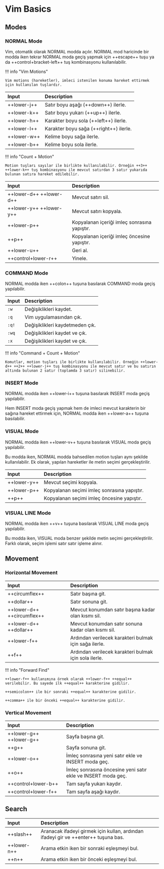 # Vim Basics

## Modes

### NORMAL Mode

Vim, otomatik olarak NORMAL modda açılır. NORMAL mod haricinde bir modda iken tekrar NORMAL moda geçiş yapmak için ++escape++ tuşu ya da ++control+bracket-left++ tuş kombinasyonu kullanılabilir.

!!! info "Vim Motions"

    Vim motions (hareketler), imleci istenilen konuma hareket ettirmek için kullanılan tuşlardır.

| Input | Description |
|:---|:---|
| ++lower-j++ | Satır boyu aşağı (++down++) ilerle. |
| ++lower-k++ | Satır boyu yukarı (++up++) ilerle. |
| ++lower-h++ | Karakter boyu sola (++left++) ilerle. |
| ++lower-l++ | Karakter boyu sağa (++right++) ilerle. |
| ++lower-w++ | Kelime boyu sağa ilerle. |
| ++lower-b++ | Kelime boyu sola ilerle. |

!!! info "Count + Motion"

    Motion tuşları sayılar ile birlikte kullanılabilir. Örneğin ++3++ ++lower-k++ tuş kombinasyonu ile mevcut satırdan 3 satır yukarıda bulunan satıra hareket edilebilir.

| Input | Description |
|:---|:---|
| ++lower-d++ ++lower-d++ | Mevcut satırı sil. |
| ++lower-y++ ++lower-y++ | Mevcut satırı kopyala. |
| ++lower-p++ | Kopyalanan içeriği imleç sonrasına yapıştır. |
| ++p++ | Kopyalanan içeriği imleç öncesine yapıştır. |
| ++lower-u++ | Geri al. |
| ++control+lower-r++ | Yinele. |

### COMMAND Mode

NORMAL modda iken ++colon++ tuşuna basılarak COMMAND moda geçiş yapılabilir.

| Input | Description |
|:---|:---|
| `:w` | Değişiklikleri kaydet. |
| `:q` | Vim uygulamasından çık. |
| `:q!` | Değişiklikleri kaydetmeden çık. |
| `:wq` | Değişiklikleri kaydet ve çık. |
| `:x` | Değişiklikleri kaydet ve çık. |

!!! info "Command + Count + Motion"

    Komutlar, motion tuşları ile birlikte kullanılabilir. Örneğin ++lower-d++ ++2++ ++lower-j++ tuş kombinasyonu ile mevcut satır ve bu satırın altında bulunan 2 satır (toplamda 3 satır) silinebilir.

### INSERT Mode

NORMAL modda iken ++lower-i++ tuşuna basılarak INSERT moda geçiş yapılabilir.

Hem INSERT moda geçiş yapmak hem de imleci mevcut karakterin bir sağına hareket ettirmek için, NORMAL modda iken ++lower-a++ tuşuna basılabilir.

### VISUAL Mode

NORMAL modda iken ++lower-v++ tuşuna basılarak VISUAL moda geçiş yapılabilir.

Bu modda iken, NORMAL modda bahsedilen motion tuşları aynı şekilde kullanılabilir. Ek olarak, yapılan hareketler ile metin seçimi gerçekleştirilir.

| Input | Description |
|:---|:---|
| ++lower-y++ | Mevcut seçimi kopyala. |
| ++lower-p++ | Kopyalanan seçimi imleç sonrasına yapıştır. |
| ++p++ | Kopyalanan seçimi imleç öncesine yapıştır. |

### VISUAL LINE Mode

NORMAL modda iken ++v++ tuşuna basılarak VISUAL LINE moda geçiş yapılabilir.

Bu modda iken, VISUAL moda benzer şekilde metin seçimi gerçekleştirilir. Farklı olarak, seçim işlemi satır satır işleme alınır.

## Movement

### Horizontal Movement

| Input | Description |
|:---|:---|
| ++circumflex++ | Satır başına git. |
| ++dollar++ | Satır sonuna git. |
| ++lower-d++ ++circumflex++ | Mevcut konumdan satır başına kadar olan kısmı sil. |
| ++lower-d++ ++dollar++ | Mevcut konumdan satır sonuna kadar olan kısmı sil. |
| ++lower-f++ | Ardından verilecek karakteri bulmak için sağa ilerle. |
| ++f++ | Ardından verilecek karakteri bulmak için sola ilerle. |

!!! info "Forward Find"

    ++lower-f++ kullanımına örnek olarak ++lower-f++ ++equal++ verilebilir. Bu sayede ilk ++equal++ karakterine gidilir.

    ++semicolon++ ile bir sonraki ++equal++ karakterine gidilir.

    ++comma++ ile bir önceki ++equal++ karakterine gidilir.

### Vertical Movement

| Input | Description |
|:---|:---|
| ++lower-g++ ++lower-g++ | Sayfa başına git. |
| ++g++ | Sayfa sonuna git. |
| ++lower-o++ | İmleç sonrasına yeni satır ekle ve INSERT moda geç. |
| ++o++ | İmleç sonrasına öncesine yeni satır ekle ve INSERT moda geç. |
| ++control+lower-b++ | Tam sayfa yukarı kaydır. |
| ++control+lower-f++ | Tam sayfa aşağı kaydır. |

## Search

| Input | Description |
|:---|:---|
| ++slash++ | Aranacak ifadeyi girmek için kullan, ardından ifadeyi gir ve ++enter++ tuşuna bas. |
| ++lower-n++ | Arama etkin iken bir sonraki eşleşmeyi bul. |
| ++n++ | Arama etkin iken bir önceki eşleşmeyi bul. |
